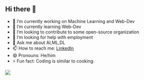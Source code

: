 ## Hi there 👋


<!-- **pankajsingh016/pankajsingh016** is a ✨ _special_ ✨ repository because its `README.md` (this file) appears on your GitHub profile. -->

<!-- Here are some ideas to get you started: -->

- 🔭 I’m currently working on Machine Learning and Web-Dev
- 🌱 I’m currently learning Web-Dev
- 👯 I’m looking to contribute to some open-source organization
- 🤔 I’m looking for help with employment
- 💬 Ask me about AI,ML,DL
- 📫 How to reach me: [LinkedIn](https://www.linkedin.com/in/pankaj-kanyal-2060291b2/)
- 😄 Pronouns: He/him
- ⚡ Fun fact: Coding is similar to cooking.

![](https://leetcard.jacoblin.cool/pankajsinghkanyal016?ext=contest)

